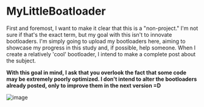 # MyLittleBoatloader

First and foremost, I want to make it clear that this is a "non-project." I'm not sure if that's the exact term, but my goal with this isn't to innovate bootloaders. I'm simply going to upload my bootloaders here, aiming to showcase my progress in this study and, if possible, help someone. When I create a relatively 'cool' bootloader, I intend to make a complete post about the subject.

**With this goal in mind, I ask that you overlook the fact that some code may be extremely poorly optimized. I don't intend to alter the bootloaders already posted, only to improve them in the next version =D**

![image](https://github.com/Gutierre0x80/MyLittleBoatloader/assets/63872706/6cb3aca2-fed4-49f7-a8a4-6932116bf5e4)
